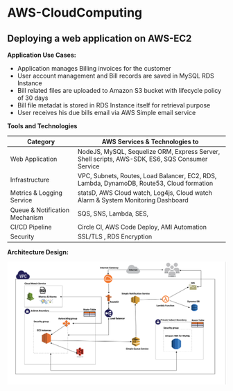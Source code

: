 # AWS-CloudComputing

## Deploying a web application on AWS-EC2

**Application Use Cases:**

* Application manages Billing invoices for the customer
* User account management and Bill records are saved in MySQL RDS Instance
* Bill related files are uploaded to Amazon S3 bucket with lifecycle policy of 30 days
* Bill file metadat is stored in RDS Instance itself for retrieval purpose
* User receives his due bills email via AWS Simple email service

**Tools and Technologies**

  <table>
    <thead>
      <tr>
        <th>Category</th>
        <th>AWS Services & Technologies to</th>
      </tr>
    </thead>
    <tbody>
        <tr>
            <td>Web Application</td>
            <td>NodeJS, MySQL, Sequelize ORM, Express Server, Shell scripts, AWS-SDK, ES6, SQS Consumer Service</td>
        </tr>
        <tr>
            <td>Infrastructure</td>
            <td>VPC, Subnets, Routes, Load Balancer, EC2, RDS, Lambda, DynamoDB, Route53, Cloud formation</td>
        </tr>
         <tr>
            <td>Metrics & Logging Service</td>
            <td>statsD, AWS Cloud watch, Log4js, Cloud watch Alarm & System Monitoring Dashboard</td>
        </tr>
         <tr>
            <td>Queue & Notification Mechanism</td>
            <td>SQS, SNS, Lambda, SES, </td>
        </tr>
          <tr>
            <td>CI/CD Pipeline</td>
            <td>Circle CI, AWS Code Deploy, AMI Automation</td>
        </tr>
       <tr>
            <td>Security</td>
            <td>SSL/TLS , RDS Encryption</td>
        </tr>
    </tbody>
  </table>
  
**Architecture Design:**

![](AWS_Architecture.png)
